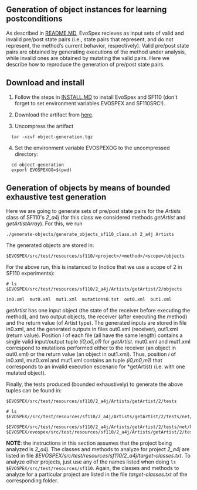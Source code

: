 ## Generation of object instances for learning postconditions

As described in [README.MD](README.md), EvoSpex recieves as input sets of valid and invalid pre/post state pairs (i.e., state pairs that represent, and do not represent, the method’s current behavior, respectively). Valid pre/post state pairs are obtained by generating executions of the method under analysis, while invalid ones are obtained by mutating the valid pairs. Here we describe how to reproduce the generation of pre/post state pairs.

## Download and install

1. Follow the steps in [INSTALL.MD](INSTALL.md) to install EvoSpex and SF110 (don't forget to set environment variables EVOSPEX and SF110SRC!).

2. Download the artifact from [here](https://mega.nz/file/rhoSXa6C#RSzPhxWFhSZSHNQlWMThV35vx9v_ZjsdWqG60m1ZlmA).

3. Uncompress the artifact
```
  tar -xzvf object-generation.tgz

```

4. Set the environment variable EVOSPEXOG to the uncompressed directory:
```
  cd object-generation
  export EVOSPEXOG=$(pwd)
```

## Generation of objects by means of bounded exhaustive test generation

Here we are going to generate sets of pre/post state pairs for the *Artists* class of SF110's *2_a4j* (for this class we considered methods *getArtist* and *getArtistArray*). For this, we run 

```
./generate-objects/generate_objects_sf110_class.sh 2_a4j Artists
```

The generated objects are stored in:

```
$EVOSPEX/src/test/resources/sf110/<project>/<method>/<scope>/objects
```

For the above run, this is instanced to (notice that we use a scope of 2 in SF110 experiments):

```
# ls $EVOSPEX/src/test/resources/sf110/2_a4j/Artists/getArtist/2/objects

in0.xml  mut0.xml  mut1.xml  mutations0.txt  out0.xml  out1.xml
```

*getArtist* has one input object (the state of the receiver before executing the method), and two output objects, the receiver (after executing the method) and the return value (of Artist type). The generated inputs are stored in file in0.xml, and the generated outputs in files out0.xml (receiver), out1.xml (return value). Position *i* of each file (all have the same length) contains a single valid input/output tuple *(i0,o0,o1)* for *getArtist*. mut0.xml and mut1.xml correspond to mutations performed either to the receiver (an object in out0.xml) or the return value (an object in out1.xml). Thus, position *i* of in0.xml, mut0.xml and mut1.xml contains an tuple *(i0,m0,m1)* that corresponds to an invalid execution escenario for *getArtist) (i.e. with one mutated object).

Finally, the tests produced (bounded exhaustively) to generate the above tuples can be found in:

```
$EVOSPEX/src/test/resources/sf110/2_a4j/Artists/getArtist/2/tests
```


```
# ls $EVOSPEX//src/test/resources/sf110/2_a4j/Artists/getArtist/2/tests/net/kencochrane/a4j/beans/RegressionTest*

$EVOSPEX/src/test/resources/sf110/2_a4j/Artists/getArtist/2/tests/net/kencochrane/a4j/beans/RegressionTest0.java
$EVOSPEX/evospex/src/test/resources/sf110/2_a4j/Artists/getArtist/2/tests/net/kencochrane/a4j/beans/RegressionTestDriver.java
```


**NOTE**: the instructions in this section assumes that the project being analyzed is *2_a4j*. The classes and methods to analyze for project *2_a4j* are listed in file *$EVOSPEX/src/test/resources/sf110/2_a4j/target-classes.txt*. To analyze other projects, just use any of the names listed when doing `ls $EVOSPEX/src/test/resources/sf110`. Again, the classes and methods to analyze for a particular project are listed in the file *target-classes.txt* of the corresponding folder. 
